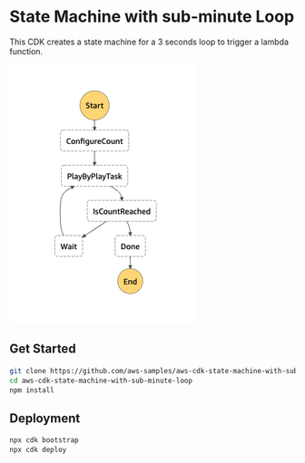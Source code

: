# State Machine with sub-minute Loop

This CDK creates a state machine for a 3 seconds loop to trigger a lambda function.

![alt text](assets/state-machine.png)

## Get Started

```sh
git clone https://github.com/aws-samples/aws-cdk-state-machine-with-sub-minute-loop.git
cd aws-cdk-state-machine-with-sub-minute-loop
npm install
```

## Deployment

```sh
npx cdk bootstrap
npx cdk deploy
```
